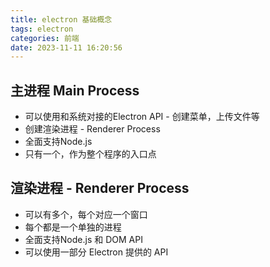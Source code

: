 ```yaml
---
title: electron 基础概念
tags: electron
categories: 前端
date: 2023-11-11 16:20:56
---
```

<meta name="referrer" content="no-referrer"/>

## 主进程 Main Process

- 可以使用和系统对接的Electron API - 创建菜单，上传文件等
- 创建渲染进程 - Renderer Process
- 全面支持Node.js
- 只有一个，作为整个程序的入口点

## 渲染进程 - Renderer Process

- 可以有多个，每个对应一个窗口
- 每个都是一个单独的进程
- 全面支持Node.js 和 DOM API
- 可以使用一部分 Electron 提供的 API

